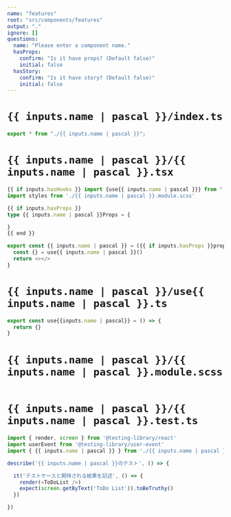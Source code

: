 ```yaml
---
name: "features"
root: "src/components/features"
output: "."
ignore: []
questions:
  name: "Please enter a component name."
  hasProps:
    confirm: "Is it have props? (Default false)"
    initial: false
  hasStory:
    confirm: "Is it have story? (Default false)"
    initial: false
---
```


# `{{ inputs.name | pascal }}/index.ts`

```typescript
export * from "./{{ inputs.name | pascal }}";
```

# `{{ inputs.name | pascal }}/{{ inputs.name | pascal }}.tsx`

```typescript
{{ if inputs.hasHooks }} import {use{{ inputs.name | pascal }}} from "./use{{ inputs.name | pascal }}"{{ end }}
import styles from './{{ inputs.name | pascal }}.module.scss'

{{ if inputs.hasProps }}
type {{ inputs.name | pascal }}Props = {

}
{{ end }}

export const {{ inputs.name | pascal }} = ({{ if inputs.hasProps }}props: {{ inputs.name | pascal }}Props{{ end }}) => {
  const {} = use{{ inputs.name | pascal }}()
  return <></>
}
```

# `{{ inputs.name | pascal }}/use{{ inputs.name | pascal }}.ts`

```typescript
export const use{{inputs.name | pascal}} = () => {
  return {}
}
```

<!-- # `{{ !inputs.hasStory && '!' }}{{ inputs.name | pascal }}/{{ inputs.name | pascal }}.stories.tsx` -->
<!---->
<!-- ```typescript -->
<!-- import { action } from '@storybook/addon-actions' -->
<!-- import type { ComponentMeta, ComponentStoryObj } from '@storybook/react' -->
<!---->
<!-- import { {{ inputs.name | pascal }} } from './{{ inputs.name | pascal }}' -->
<!---->
<!-- export default { -->
<!--   component: {{ inputs.name | pascal }}, -->
<!-- } as ComponentMeta<typeof {{ inputs.name | pascal }}> -->
<!---->
<!-- export const Default: ComponentStoryObj<typeof {{ inputs.name | pascal }}> = { -->
<!--   args: { onClick: action('クリック') }, -->
<!--   parameters: { -->
<!--     docs: { -->
<!--       description: { -->
<!--         component: `コンポーネントの説明マークダウン。`, -->
<!--       }, -->
<!--     }, -->
<!--   }, -->
<!-- } -->
<!-- export const Story: ComponentStoryObj<typeof {{ inputs.name | pascal }}> = { -->
<!--   args: { onClick: action('クリック') }, -->
<!--   parameters: { -->
<!--     docs: { -->
<!--       description: { -->
<!--         story: `Storyの説明マークダウン。`, -->
<!--       }, -->
<!--     }, -->
<!--   }, -->
<!-- } -->
<!-- ``` -->

# `{{ inputs.name | pascal }}/{{ inputs.name | pascal }}.module.scss`

```scss

```

# `{{ inputs.name | pascal }}/{{ inputs.name | pascal }}.test.ts`

```typescript
import { render, screen } from '@testing-library/react'
import userEvent from '@testing-library/user-event'
import { {{ inputs.name | pascal }} } from './{{ inputs.name | pascal }}'

describe('{{ inputs.name | pascal }}のテスト', () => {

  it('テストケースと期待される結果を記述', () => {
    render(<ToDoList />)
    expect(screen.getByText('ToDo List')).toBeTruthy()
  })

})

```
